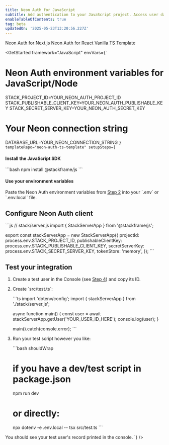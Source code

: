 ```yaml
---
title: Neon Auth for JavaScript
subtitle: Add authentication to your JavaScript project. Access user data directly in your Postgres database.
enableTableOfContents: true
tag: beta
updatedOn: '2025-05-23T13:20:56.227Z'
---
```


<InfoBlock>
  <DocsList title="Other frameworks" theme="docs">
    <a href="/docs/neon-auth/quick-start/nextjs">Neon Auth for Next.js</a>
    <a href="/docs/neon-auth/quick-start/react">Neon Auth for React</a>
  </DocsList>
  <DocsList title="Sample project" theme="repo">
    <a href="https://github.com/neondatabase-labs/neon-auth-ts-template">Vanilla TS Template</a>
  </DocsList>
</InfoBlock>

<GetStarted
framework="JavaScript"
envVars={`

# Neon Auth environment variables for JavaScript/Node

STACK_PROJECT_ID=YOUR_NEON_AUTH_PROJECT_ID
STACK_PUBLISHABLE_CLIENT_KEY=YOUR_NEON_AUTH_PUBLISHABLE_KEY
STACK_SECRET_SERVER_KEY=YOUR_NEON_AUTH_SECRET_KEY

# Your Neon connection string

DATABASE_URL=YOUR_NEON_CONNECTION_STRING
`}
  templateRepo="neon-auth-ts-template"
  setupSteps={`

#### Install the JavaScript SDK

\`\`\`bash
npm install @stackframe/js
\`\`\`

#### Use your environment variables

Paste the Neon Auth environment variables from [Step 2](#get-your-neon-auth-keys) into your \`.env\` or \`.env.local\` file.

## Configure Neon Auth client

\`\`\`js
// stack/server.js
import { StackServerApp } from '@stackframe/js';

export const stackServerApp = new StackServerApp({
projectId: process.env.STACK_PROJECT_ID,
publishableClientKey: process.env.STACK_PUBLISHABLE_CLIENT_KEY,
secretServerKey: process.env.STACK_SECRET_SERVER_KEY,
tokenStore: 'memory',
});
\`\`\`

## Test your integration

1. Create a test user in the Console (see [Step 4](#create-users-in-the-console-optional)) and copy its ID.

2. Create \`src/test.ts\`:

   \`\`\`ts
   import 'dotenv/config';
   import { stackServerApp } from './stack/server.js';

   async function main() {
   const user = await stackServerApp.getUser('YOUR_USER_ID_HERE');
   console.log(user);
   }

   main().catch(console.error);
   \`\`\`

3. Run your test script however you like:

   \`\`\`bash shouldWrap

   # if you have a dev/test script in package.json

   npm run dev

   # or directly:

   npx dotenv -e .env.local -- tsx src/test.ts
   \`\`\`

You should see your test user's record printed in the console.
`}
/>
